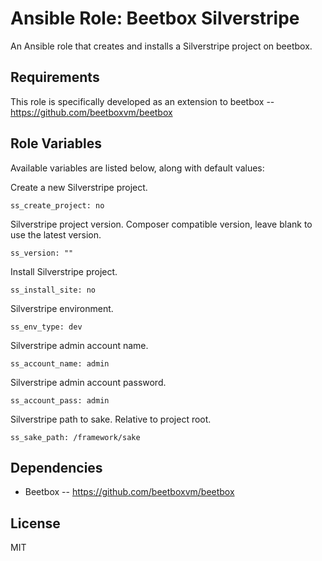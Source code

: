 # Ansible Role: Beetbox Silverstripe

An Ansible role that creates and installs a Silverstripe project on beetbox.

## Requirements

This role is specifically developed as an extension to beetbox -- https://github.com/beetboxvm/beetbox

## Role Variables

Available variables are listed below, along with default values:

Create a new Silverstripe project.

    ss_create_project: no
    
Silverstripe project version. Composer compatible version, leave blank to use the latest version.
    
    ss_version: ""
    
Install Silverstripe project.
    
    ss_install_site: no    
    
Silverstripe environment.
    
    ss_env_type: dev
    
Silverstripe admin account name.
    
    ss_account_name: admin
    
Silverstripe admin account password.
    
    ss_account_pass: admin
    
Silverstripe path to sake. Relative to project root.
    
    ss_sake_path: /framework/sake

## Dependencies

- Beetbox -- https://github.com/beetboxvm/beetbox

## License

MIT
